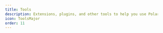 ```yaml
---
title: Tools
description: Extensions, plugins, and other tools to help you use Polaris to build Admin experiences.
icon: ToolsMajor
order: 11
---
```

